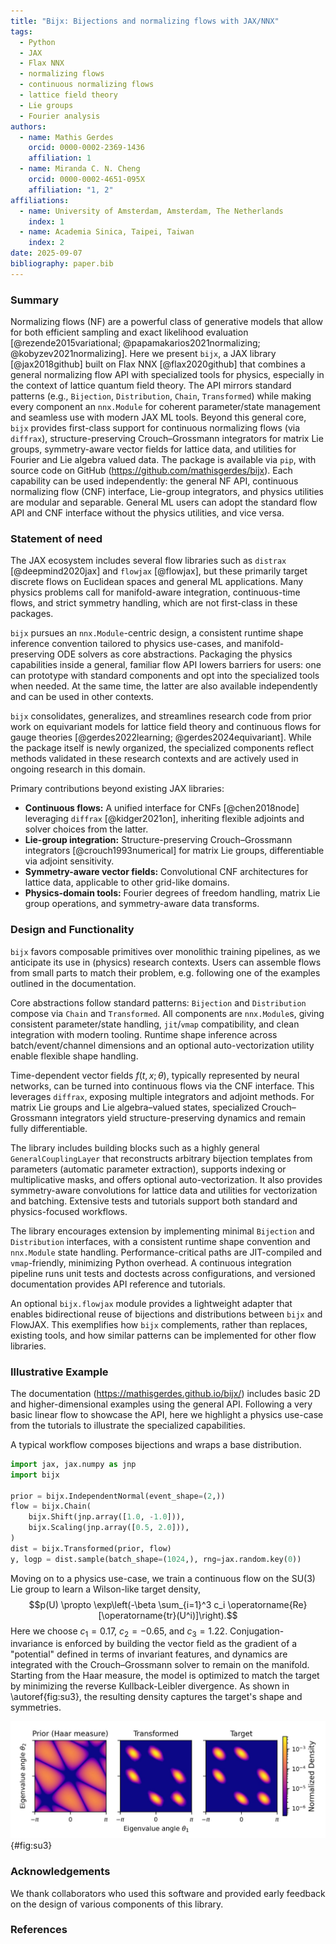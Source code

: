 ```yaml
---
title: "Bijx: Bijections and normalizing flows with JAX/NNX"
tags:
  - Python
  - JAX
  - Flax NNX
  - normalizing flows
  - continuous normalizing flows
  - lattice field theory
  - Lie groups
  - Fourier analysis
authors:
  - name: Mathis Gerdes
    orcid: 0000-0002-2369-1436
    affiliation: 1
  - name: Miranda C. N. Cheng
    orcid: 0000-0002-4651-095X
    affiliation: "1, 2"
affiliations:
  - name: University of Amsterdam, Amsterdam, The Netherlands
    index: 1
  - name: Academia Sinica, Taipei, Taiwan
    index: 2
date: 2025-09-07
bibliography: paper.bib
---
```


### Summary

Normalizing flows (NF) are a powerful class of generative models that allow for both
efficient sampling and exact likelihood evaluation [@rezende2015variational;
@papamakarios2021normalizing; @kobyzev2021normalizing].
Here we present `bijx`, a JAX library [@jax2018github] built on Flax NNX [@flax2020github] that combines a general normalizing flow API with specialized tools for physics, especially in the context of lattice quantum field theory.
The API mirrors standard patterns (e.g., `Bijection`, `Distribution`, `Chain`, `Transformed`) while making every component an `nnx.Module` for coherent parameter/state management and seamless use with modern JAX ML tools.
Beyond this general core, `bijx` provides first-class support for continuous normalizing flows (via `diffrax`), structure-preserving Crouch–Grossmann integrators for matrix Lie groups, symmetry-aware vector fields for lattice data, and utilities for Fourier and Lie algebra valued data.
The package is available via `pip`, with source code on GitHub (https://github.com/mathisgerdes/bijx).
Each capability can be used independently: the general NF API, continuous normalizing flow (CNF) interface, Lie-group integrators, and physics utilities are modular and separable.
General ML users can adopt the standard flow API and CNF interface without the physics utilities, and vice versa.

### Statement of need

The JAX ecosystem includes several flow libraries such as `distrax` [@deepmind2020jax] and `flowjax` [@flowjax], but these primarily target discrete flows on Euclidean spaces and general ML applications.
Many physics problems call for manifold-aware integration, continuous-time flows, and strict symmetry handling, which are not first-class in these packages.


`bijx` pursues an `nnx.Module`-centric design, a consistent runtime shape inference convention tailored to physics use-cases, and manifold-preserving ODE solvers as core abstractions.
Packaging the physics capabilities inside a general, familiar flow API lowers barriers for users: one can prototype with standard components and opt into the specialized tools when needed.
At the same time, the latter are also available independently and can be used in other contexts.

`bijx` consolidates, generalizes, and streamlines research code from prior work on equivariant models for lattice field theory and continuous flows for gauge theories [@gerdes2022learning; @gerdes2024equivariant].
While the package itself is newly organized, the specialized components reflect methods validated in these research contexts and are actively used in ongoing research in this domain.

Primary contributions beyond existing JAX libraries:

- **Continuous flows:** A unified interface for CNFs [@chen2018node] leveraging `diffrax` [@kidger2021on], inheriting flexible adjoints and solver choices from the latter.
- **Lie-group integration:** Structure-preserving Crouch–Grossmann integrators [@crouch1993numerical] for matrix Lie groups, differentiable via adjoint sensitivity.
- **Symmetry-aware vector fields:** Convolutional CNF architectures for lattice data, applicable to other grid-like domains.
- **Physics-domain tools:** Fourier degrees of freedom handling, matrix Lie group operations, and symmetry-aware data transforms.


### Design and Functionality

`bijx` favors composable primitives over monolithic training pipelines, as we anticipate its use in (physics) research contexts.
Users can assemble flows from small parts to match their problem, e.g. following one of the examples outlined in the documentation.

Core abstractions follow standard patterns: `Bijection` and `Distribution` compose via `Chain` and `Transformed`.
All components are `nnx.Module`s, giving consistent parameter/state handling, `jit`/`vmap` compatibility, and clean integration with modern tooling.
Runtime shape inference across batch/event/channel dimensions and an optional auto-vectorization utility enable flexible shape handling.

Time-dependent vector fields $f(t, x; \theta)$, typically represented by neural networks, can be turned into continuous flows via the CNF interface.
This leverages `diffrax`, exposing multiple integrators and adjoint methods.
For matrix Lie groups and Lie algebra–valued states, specialized Crouch–Grossmann integrators yield structure-preserving dynamics and remain fully differentiable.

The library includes building blocks such as a highly general `GeneralCouplingLayer` that reconstructs arbitrary bijection templates from parameters (automatic parameter extraction), supports indexing or multiplicative masks, and offers optional auto-vectorization. It also provides symmetry-aware convolutions for lattice data and utilities for vectorization and batching.
Extensive tests and tutorials support both standard and physics-focused workflows.

The library encourages extension by implementing minimal `Bijection` and `Distribution` interfaces, with a consistent runtime shape convention and `nnx.Module` state handling.
Performance-critical paths are JIT-compiled and `vmap`-friendly, minimizing Python overhead.
A continuous integration pipeline runs unit tests and doctests across configurations, and versioned documentation provides API reference and tutorials.

An optional `bijx.flowjax` module provides a lightweight adapter that enables bidirectional reuse of bijections and distributions between `bijx` and FlowJAX.
This exemplifies how `bijx` complements, rather than replaces, existing tools, and how similar patterns can be implemented for other flow libraries.

### Illustrative Example

The documentation (https://mathisgerdes.github.io/bijx/) includes basic 2D and higher-dimensional examples using the general API.
Following a very basic linear flow to showcase the API, here we highlight a physics use-case from the tutorials to illustrate the specialized capabilities.

A typical workflow composes bijections and wraps a base distribution.

```python
import jax, jax.numpy as jnp
import bijx

prior = bijx.IndependentNormal(event_shape=(2,))
flow = bijx.Chain(
    bijx.Shift(jnp.array([1.0, -1.0])),
    bijx.Scaling(jnp.array([0.5, 2.0])),
)
dist = bijx.Transformed(prior, flow)
y, logp = dist.sample(batch_shape=(1024,), rng=jax.random.key(0))
```

Moving on to a physics use-case, we train a continuous flow on the SU(3) Lie group to learn a Wilson-like target density,
$$p(U) \propto \exp\left(-\beta \sum_{i=1}^3 c_i \operatorname{Re}[\operatorname{tr}(U^i)]\right).$$
Here we choose $c_1 = 0.17$, $c_2 = -0.65$, and $c_3 = 1.22$.
Conjugation-invariance is enforced by building the vector field as the gradient of a "potential" defined in terms of invariant features, and dynamics are integrated with the Crouch–Grossmann solver to remain on the manifold.
Starting from the Haar measure, the model is optimized to match the target by minimizing the reverse Kullback-Leibler divergence.
As shown in \autoref{fig:su3}, the resulting density captures the target's shape and symmetries.

![Uniform Haar density on SU(3) (left), the learned SU(3) density (middle), and the target density (right), shown in eigenvalue-angle space.](su3.jpg){#fig:su3}

### Acknowledgements

We thank collaborators who used this software and provided early feedback on the design of various components of this library.

### References
